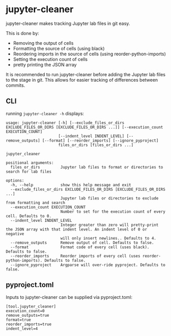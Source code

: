 # jupyter-cleaner

jupyter-cleaner makes tracking Jupyter lab files in git easy.

This is done by:
- Removing the output of cells
- Formatting the source of cells (using black)
- Reordering imports in the source of cells (using reorder-python-imports)
- Setting the execution count of cells
- pretty printing the JSON array

It is recommended to run jupyter-cleaner before adding the Jupyter lab files to the stage in git. This allows for easier tracking of differences between commits.

## CLI
running `jupyter-cleaner -h` displays:
```
usage: jupyter-cleaner [-h] [--exclude_files_or_dirs EXCLUDE_FILES_OR_DIRS [EXCLUDE_FILES_OR_DIRS ...]] [--execution_count EXECUTION_COUNT]
                       [--indent_level INDENT_LEVEL] [--remove_outputs] [--format] [--reorder_imports] [--ignore_pyproject]
                       files_or_dirs [files_or_dirs ...]

jupyter_cleaner

positional arguments:
  files_or_dirs         Jupyter lab files to format or directories to search for lab files

options:
  -h, --help            show this help message and exit
  --exclude_files_or_dirs EXCLUDE_FILES_OR_DIRS [EXCLUDE_FILES_OR_DIRS ...]
                        Jupyter lab files or directories to exclude from formatting and search
  --execution_count EXECUTION_COUNT
                        Number to set for the execution count of every cell. Defaults to 0.
  --indent_level INDENT_LEVEL
                        Integer greater than zero will pretty-print the JSON array with that indent level. An indent level of 0 or negative
                        will only insert newlines.. Defaults to 4.
  --remove_outputs      Remove output of cell. Defaults to false.
  --format              Format code of every cell (uses black). Defaults to false.
  --reorder_imports     Reorder imports of every cell (uses reorder-python-imports). Defaults to false.
  --ignore_pyproject    Argparse will over-ride pyproject. Defaults to false.
```

## pyproject.toml
Inputs to jupyter-cleaner can be supplied via pyproject.toml:
```
[tool.jupyter_cleaner]
execution_count=0
remove_outputs=true
format=true
reorder_imports=true
indent_level=4
```
